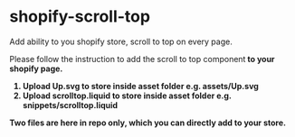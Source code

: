 # shopify-scroll-top
Add ability to you shopify store, scroll to top on every page.

Please follow the instruction to add the scroll to top component<b> to your shopify page.

1. Upload <b>Up.svg</b> to store inside asset folder e.g. assets/Up.svg
2. Upload <b>scrolltop.liquid</b> to store inside asset folder e.g. snippets/scrolltop.liquid

Two files are here in repo only, which you can directly add to your store.
